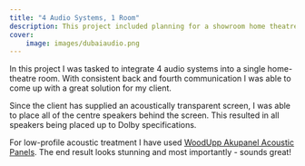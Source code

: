 ```yaml
---
title: "4 Audio Systems, 1 Room"
description: This project included planning for a showroom home theatre set-up with 4 audio systems in a single room.
cover:
    image: images/dubaiaudio.png
---
```


In this project I was tasked to integrate 4 audio systems into a single home-theatre room. With consistent back and fourth communication I was able to come up with a great solution for my client.

Since the client has supplied an acoustically transparent screen, I was able to place all of the centre speakers behind the screen. This resulted in all speakers being placed up to Dolby specifications.

For low-profile acoustic treatment I have used [WoodUpp Akupanel Acoustic Panels](https://woodupp.com/). The end result looks stunning and most importantly - sounds great!